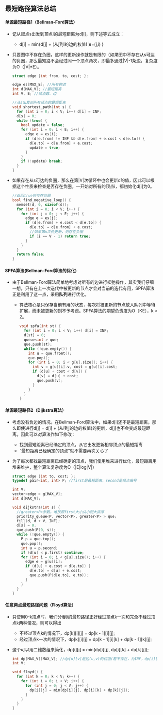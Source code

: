 ## 最短路径算法总结

#### 单源最短路径1（Bellman-Ford算法）

- 记从起点s出发到顶点i的最短距离为d[i]，则下述等式成立：

  - d[i] = min{d[j] + (从j到i的边的权值)|e=(j,i) }

- 只要图中不存在负圈，这样的更新操作就是有限的（如果图中不存在从s可达的负圈，那么最短路不会经过同一个顶点两次，即最多通过|V|-1条边，复杂度为O（|V|*E）。

  ```c++
  struct edge {int from, to, cost; };

  edge es[MAX_E]; //所有的边
  int d[MAX_V]; //最短距离
  int V, E; //顶点数、边

  //从s出发到所有顶点的最短距离
  void shortest_path(int s) {
    for (int i = 0; i < V; i++) d[i] = INF;
    d[s] = 0;
    while (true) {
      bool update = false;
      for (int i = 0; i < E; i++) {
        edge e = es[i];
        if (d[e.from] != INF && d[e.from] + e.cost < d[e.to]) {
          d[e.to] = d[e.from] + e.cost;
          update = true;
        }
      }
      if (!update) break;
    }
  }
  ```



- 如果存在从s可达的负圈，那么在第|V|次循环中也会更新d的值，因此可以根据这个性质来检查是否存在负圈。一开始对所有的顶点i，都初始化d[i]为0。

  ```c++
  //返回true则存在负圈
  bool find_negative_loop() {
    memset(d, 0, sizeof(d));
    for (int i = 0; i < V; i++) {
      for (int j = 0; j < E; j++) {
        edge e = es[j];
        if (d[e.from] + e.cost < d[e.to]) {
          d[e.to] = d[e.from] + e.cost;
          //如果第n次仍更新，则存在负圈
          if (i == V - 1) return true;
        }
      }
    }
    return false;
  }
  ```


#### SPFA算法(Bellman-Ford算法的优化) 

- 由于Bellman-Ford算法简单地考虑对所有的边进行松弛操作，其实我们仔细一想，只有在上一次迭代中被更新的节点才会对当前的迭代有用，SPFA算法正是利用了这一点，采用**队列**进行优化。

  - 算法核心是只保存当前有用的状态，每次将被更新的节点放入队列中等待扩展，而未被更新的则不予考虑。SPFA算法的期望负责度为O（KE），k < 2。

    ```c++
    void spfa(int st) {
      for (int i = 0; i < V; i++) d[i] = INF;
      d[st] = 0;
      queue<int > que;
      que.push(st);
      while (!que.empty()) {
        int u = que.front();
        que.pop();
        for (int i = 0; i < g[u].size(); i++) {
          int v = g[u][i].v, cost = g[u][i].cost;
          if (d[u] + cost < d[v]) {
            d[v] = d[u] + cost;
            que.push(v);
          }
        }
      }
    }
    ```



####  单源最短路径2（Dijkstra算法）

- 考虑没有负边的情况。在Bellman-Ford算法中，如果d[i]还不是最短距离，那么即使进行d[j] = d[i] + (从i到j的边的权值)的更新，d[j]也不会变成最短距离。因此可以对算法作如下修改：

  - 找到最短距离已经确定的顶点，从它出发更新相邻顶点的最短距离
  - “最短距离已经确定的顶点”就不需要再次关心了

- 为了每次都找最短距离已经确定的顶点，我们使用堆来进行优化，最短距离用堆来维护，整个算法复杂度为O（|E|log|V|）

  ```c++
  struct edge {int to, cost; };
  typedef pair<int, int> P; //first是最短距离，second是顶点编号

  int V;
  vector<edge > g[MAX_V];
  int d[MAX_V];

  void dijkstra(int s) {
    //greater<P>参数，堆按照first大小从小到大排序
    priority_queue<P, vector<P>, greater<P> > que;
    fill(d, d + V, INF);
    d[s] = 0;
    que.push(P(0, s));
    while (!que.empty()) {
      P p = que.top();
      que.pop();
      int u = p.second;
      if (d[u] < p.first) continue;
      for (int i = 0; i < g[u].size(); i++) {
        edge e = g[u][i];
        if (d[u] + e.cost < d[e.to]) {
          d[e.to] = d[u] + e.cost;
          que.push(P(d[e.to], e.to));
        }
      }
    }
  }
  ```



#### 任意两点最短路径问题（Floyd算法）

- 只使用0-k顶点时，我们分i到i的最短路径正好经过顶点k一次和完全不经过顶点k两种情况，则可以得出
  - 不经过顶点k的情况下，dp[k][i][j] = dp[k - 1][i][j];
  - 经过顶点k一次的情况下，dp[k][i][j] = dp[k - 1][i][k] + dp[k - 1][k][j];

- 这个可以用二维数组来简化，dp[i][j] = min(dp[i][j], dp[i][k] + dp[k][j]);

  ```c++
  int dp[MAX_V][MAX_V]; //dp[u][v]是边(u,v)的权值(若不存在，为INF，dp[i][i] = 0)
  int V;

  void floyd() {
    for (int k = 0; k < V; k++) {
      for (int i = 0; i < V; i++) {
        for (int j = 0; j < V; j++) {
          dp[i][j] = min(dp[i][j], dp[i][k] + dp[k][j]);
        }
      }
    }
  }
  ```

